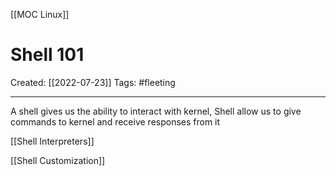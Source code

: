 [[MOC Linux]]
# Shell 101
Created:  [[2022-07-23]]
Tags: #fleeting 

---
A shell gives us the ability to interact with kernel, 
Shell allow us to give commands to kernel and receive responses from it 

[[Shell Interpreters]]

[[Shell Customization]]


